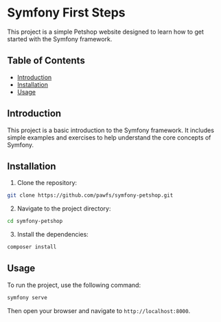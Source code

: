 # Symfony First Steps

This project is a simple Petshop website designed to learn how to get started with the Symfony framework.

## Table of Contents

- [Introduction](#introduction)
- [Installation](#installation)
- [Usage](#usage)


## Introduction

This project is a basic introduction to the Symfony framework. It includes simple examples and exercises to help understand the core concepts of Symfony.

## Installation

1. Clone the repository:
  ```bash
  git clone https://github.com/pawfs/symfony-petshop.git
  ```
2. Navigate to the project directory:
  ```bash
  cd symfony-petshop
  ```
3. Install the dependencies:
  ```bash
  composer install
  ```

## Usage

To run the project, use the following command:
```bash
symfony serve
```
Then open your browser and navigate to `http://localhost:8000`.
